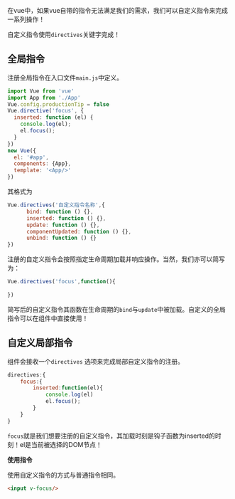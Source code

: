 在vue中，如果vue自带的指令无法满足我们的需求，我们可以自定义指令来完成一系列操作！

自定义指令使用`directives`关键字完成！

## 全局指令

注册全局指令在入口文件`main.js`中定义。

```javascript
import Vue from 'vue'
import App from './App'
Vue.config.productionTip = false
Vue.directive('focus', {
  inserted: function (el) {
    console.log(el);
    el.focus();
  }
})
new Vue({
  el: '#app',
  components: {App},
  template: '<App/>'
})
```

其格式为

```javascript
Vue.directives('自定义指令名称',{
      bind: function () {},
      inserted: function () {},
      update: function () {},
      componentUpdated: function () {},
      unbind: function () {}
})
```

注册的自定义指令会按照指定生命周期加载并响应操作。当然，我们亦可以简写为：

```javascript
Vue.directives('focus',function(){
    
})
```

简写后的自定义指令其函数在生命周期的`bind`与`update`中被加载。自定义的全局指令可以在组件中直接使用！

## 自定义局部指令

组件会接收一个`directives` 选项来完成局部自定义指令的注册。

```javascript
directives:{
    focus:{
        inserted:function(el){
            console.log(el)
            el.focus();
        }
    }
}
```

`focus`就是我们想要注册的自定义指令，其加载时刻是钩子函数为inserted的时刻！el是当前被选择的DOM节点！

**使用指令** 

使用自定义指令的方式与普通指令相同。

```html
<input v-focus/>
```

